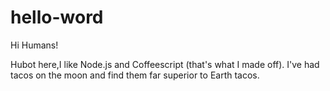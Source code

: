 # hello-word

Hi Humans!

Hubot here,I like Node.js and Coffeescript (that's what I made off).
I've had tacos on the moon and find them far superior to Earth tacos.
